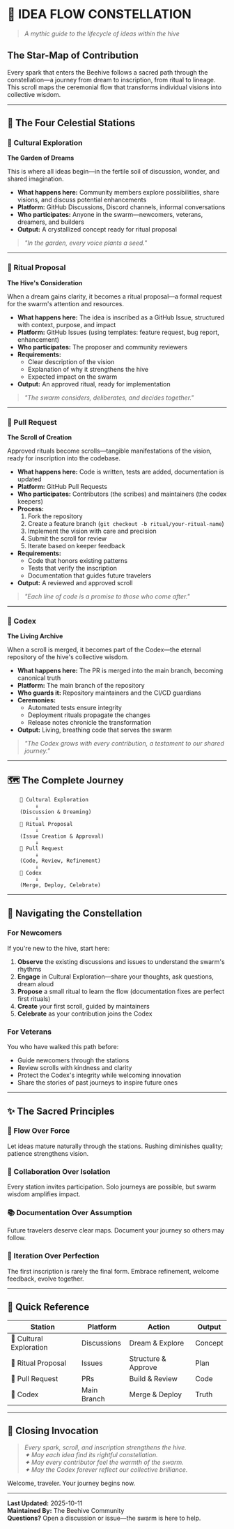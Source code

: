 # 🌟 IDEA FLOW CONSTELLATION

> _A mythic guide to the lifecycle of ideas within the hive_

## The Star-Map of Contribution

Every spark that enters the Beehive follows a sacred path through the constellation—a journey from dream to inscription, from ritual to lineage. This scroll maps the ceremonial flow that transforms individual visions into collective wisdom.

---

## 🌌 The Four Celestial Stations

### 🌱 Cultural Exploration
**The Garden of Dreams**

This is where all ideas begin—in the fertile soil of discussion, wonder, and shared imagination.

- **What happens here:** Community members explore possibilities, share visions, and discuss potential enhancements
- **Platform:** GitHub Discussions, Discord channels, informal conversations
- **Who participates:** Anyone in the swarm—newcomers, veterans, dreamers, and builders
- **Output:** A crystallized concept ready for ritual proposal

> _"In the garden, every voice plants a seed."_

---

### 🐝 Ritual Proposal
**The Hive's Consideration**

When a dream gains clarity, it becomes a ritual proposal—a formal request for the swarm's attention and resources.

- **What happens here:** The idea is inscribed as a GitHub Issue, structured with context, purpose, and impact
- **Platform:** GitHub Issues (using templates: feature request, bug report, enhancement)
- **Who participates:** The proposer and community reviewers
- **Requirements:**
  - Clear description of the vision
  - Explanation of why it strengthens the hive
  - Expected impact on the swarm
- **Output:** An approved ritual, ready for implementation

> _"The swarm considers, deliberates, and decides together."_

---

### 📜 Pull Request
**The Scroll of Creation**

Approved rituals become scrolls—tangible manifestations of the vision, ready for inscription into the codebase.

- **What happens here:** Code is written, tests are added, documentation is updated
- **Platform:** GitHub Pull Requests
- **Who participates:** Contributors (the scribes) and maintainers (the codex keepers)
- **Process:**
  1. Fork the repository
  2. Create a feature branch (`git checkout -b ritual/your-ritual-name`)
  3. Implement the vision with care and precision
  4. Submit the scroll for review
  5. Iterate based on keeper feedback
- **Requirements:**
  - Code that honors existing patterns
  - Tests that verify the inscription
  - Documentation that guides future travelers
- **Output:** A reviewed and approved scroll

> _"Each line of code is a promise to those who come after."_

---

### 📖 Codex
**The Living Archive**

When a scroll is merged, it becomes part of the Codex—the eternal repository of the hive's collective wisdom.

- **What happens here:** The PR is merged into the main branch, becoming canonical truth
- **Platform:** The main branch of the repository
- **Who guards it:** Repository maintainers and the CI/CD guardians
- **Ceremonies:**
  - Automated tests ensure integrity
  - Deployment rituals propagate the changes
  - Release notes chronicle the transformation
- **Output:** Living, breathing code that serves the swarm

> _"The Codex grows with every contribution, a testament to our shared journey."_

---

## 🗺️ The Complete Journey

```
    🌱 Cultural Exploration
         ↓
    (Discussion & Dreaming)
         ↓
    🐝 Ritual Proposal
         ↓
    (Issue Creation & Approval)
         ↓
    📜 Pull Request
         ↓
    (Code, Review, Refinement)
         ↓
    📖 Codex
         ↓
    (Merge, Deploy, Celebrate)
```

---

## 🧭 Navigating the Constellation

### For Newcomers
If you're new to the hive, start here:

1. **Observe** the existing discussions and issues to understand the swarm's rhythms
2. **Engage** in Cultural Exploration—share your thoughts, ask questions, dream aloud
3. **Propose** a small ritual to learn the flow (documentation fixes are perfect first rituals)
4. **Create** your first scroll, guided by maintainers
5. **Celebrate** as your contribution joins the Codex

### For Veterans
You who have walked this path before:

- Guide newcomers through the stations
- Review scrolls with kindness and clarity
- Protect the Codex's integrity while welcoming innovation
- Share the stories of past journeys to inspire future ones

---

## ✨ The Sacred Principles

### 🌊 Flow Over Force
Let ideas mature naturally through the stations. Rushing diminishes quality; patience strengthens vision.

### 🤝 Collaboration Over Isolation
Every station invites participation. Solo journeys are possible, but swarm wisdom amplifies impact.

### 📚 Documentation Over Assumption
Future travelers deserve clear maps. Document your journey so others may follow.

### 🔄 Iteration Over Perfection
The first inscription is rarely the final form. Embrace refinement, welcome feedback, evolve together.

---

## 🎯 Quick Reference

| Station | Platform | Action | Output |
|---------|----------|--------|--------|
| 🌱 Cultural Exploration | Discussions | Dream & Explore | Concept |
| 🐝 Ritual Proposal | Issues | Structure & Approve | Plan |
| 📜 Pull Request | PRs | Build & Review | Code |
| 📖 Codex | Main Branch | Merge & Deploy | Truth |

---

## 🌸 Closing Invocation

> _Every spark, scroll, and inscription strengthens the hive._  
> _✦ May each idea find its rightful constellation._  
> _✦ May every contributor feel the warmth of the swarm._  
> _✦ May the Codex forever reflect our collective brilliance._

Welcome, traveler. Your journey begins now.

---

**Last Updated:** 2025-10-11  
**Maintained By:** The Beehive Community  
**Questions?** Open a discussion or issue—the swarm is here to help.
